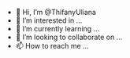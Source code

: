 - 👋 Hi, I’m @ThifanyUliana
- 👀 I’m interested in ...
- 🌱 I’m currently learning ...
- 💞️ I’m looking to collaborate on ...
- 📫 How to reach me ...

<!---
ThifanyUliana/ThifanyUliana is a ✨ special ✨ repository because its `README.md` (this file) appears on your GitHub profile.
You can click the Preview link to take a look at your changes.
--->

